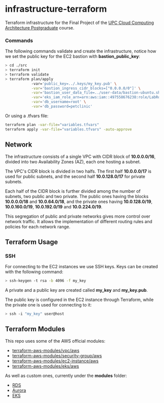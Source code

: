 # infrastructure-terraform

Terraform infrastructure for the Final Project of the [UPC Cloud Computing Architecture Postgraduate](https://www.talent.upc.edu/ing/estudis/formacio/curs/319401/postgraduate-course-cloud-computing-architecture/) course.

### Commands

The following commands validate and create the infrastructure, notice how we set the public key for the EC2 bastion with **bastion_public_key**:

```bash
> cd ./src
> terraform init
> terraform validate
> terraform plan/apply
            -var='public_key=../.keys/my_key.pub' \
            -var='bastion_ingress_cidr_blocks=["0.0.0.0/0"]' \
            -var='bastion_user_data_file=../user-data/bastion-ubuntu.sh' \
            -var='eks_iam_role_arn=arn:aws:iam::497558676238:role/LabRole' \
            -var='db_username=root' \
            -var='db_password=petclinic'
```

Or using a .tfvars file:

```bash
terraform plan -var-file="variables.tfvars"
terraform apply -var-file="variables.tfvars" -auto-approve
```

## Network

The infrastructure consists of a single VPC with CIDR block of **10.0.0.0/16**, divided into two Availability Zones (AZ), each one hosting a subnet.

The VPC's CIDR block is divided in two halfs. The first half **10.0.0.0/17** is used for public subnets, and the second half **10.0.128.0/17** for private subnets.

Each half of the CIDR block is further divided among the number of subnets, two public and two private. The public ones having the blocks **10.0.0.0/18** and **10.0.64.0/18**, and the private ones having **10.0.128.0/19**, **10.0.160.0/19**, **10.0.192.0/19** and **10.0.224.0/19**.

This segregation of public and private networks gives more control over network traffic. It allows the implementation of different routing rules and policies for each network range.

## Terraform Usage

### SSH

For connecting to the EC2 instances we use SSH keys. Keys can be created with the following command:

```bash
> ssh-keygen -t rsa -b 4096 -f my_key
```

A private and a public key are created called **my_key** and **my_key.pub**.

The public key is configured in the EC2 instance through Terraform, while the private one is used for connecting to it:

```bash
> ssh -i "my_key" user@host
```

## Terraform Modules

This repo uses some of the AWS official modules:

- [terraform-aws-modules/vpc/aws](https://registry.terraform.io/modules/terraform-aws-modules/vpc/aws/latest)
- [terraform-aws-modules/security-group/aws](https://registry.terraform.io/modules/terraform-aws-modules/security-group/aws/latest)
- [terraform-aws-modules/ec2-instance/aws](https://registry.terraform.io/modules/terraform-aws-modules/ec2-instance/aws/latest)
- [terraform-aws-modules/eks/aws](https://registry.terraform.io/modules/terraform-aws-modules/eks/aws/19.1.0)

As well as custom ones, currently under the **modules** folder:

- [RDS](./src/modules/rds/main.tf)
- [Aurora](./src/modules/aurora/main.tf)
- [EKS](./src/modules/eks/main.tf)
